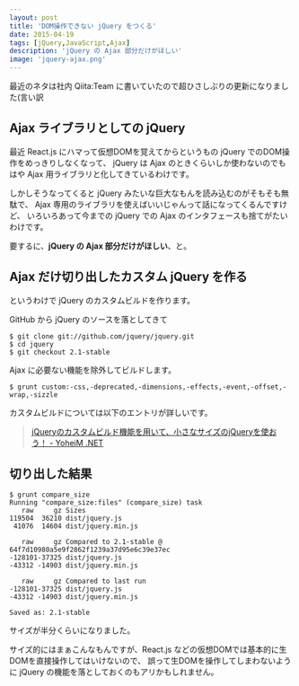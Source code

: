 ```yaml
---
layout: post
title: 'DOM操作できない jQuery をつくる'
date: 2015-04-19
tags: [jQuery,JavaScript,Ajax]
description: 'jQuery の Ajax 部分だけがほしい'
image: 'jquery-ajax.png'
---
```


最近のネタは社内 Qiita:Team に書いていたので超ひさしぶりの更新になりました(言い訳

## Ajax ライブラリとしての jQuery
最近 React.js にハマって仮想DOMを覚えてからというもの jQuery でのDOM操作をめっきりしなくなって、
jQuery は Ajax のときくらいしか使わないのでもはや Ajax 用ライブラリと化してきているわけです。

しかしそうなってくると jQuery みたいな巨大なもんを読み込むのがそもそも無駄で、
Ajax 専用のライブラリを使えばいいじゃんって話になってくるんですけど、
いろいろあって今までの jQuery での Ajax のインタフェースも捨てがたいわけです。

要するに、**jQuery の Ajax 部分だけがほしい**、と。

## Ajax だけ切り出したカスタム jQuery を作る
というわけで jQuery のカスタムビルドを作ります。

GitHub から jQuery のソースを落としてきて

```
$ git clone git://github.com/jquery/jquery.git
$ cd jquery
$ git checkout 2.1-stable
```

Ajax に必要ない機能を除外してビルドします。

```
$ grunt custom:-css,-deprecated,-dimensions,-effects,-event,-offset,-wrap,-sizzle
```

カスタムビルドについては以下のエントリが詳しいです。

> [jQueryのカスタムビルド機能を用いて、小さなサイズのjQueryを使おう！ - YoheiM .NET](http://www.yoheim.net/blog.php?q=20140801)

## 切り出した結果
```
$ grunt compare_size
Running "compare_size:files" (compare_size) task
   raw     gz Sizes
119504  36210 dist/jquery.js
 41076  14604 dist/jquery.min.js

   raw     gz Compared to 2.1-stable @ 64f7d10980a5e9f2862f1239a37d95e6c39e37ec
-128101-37325 dist/jquery.js
-43312 -14903 dist/jquery.min.js

   raw     gz Compared to last run
-128101-37325 dist/jquery.js
-43312 -14903 dist/jquery.min.js

Saved as: 2.1-stable
```

サイズが半分くらいになりました。

サイズ的にはまぁこんなもんですが、React.js などの仮想DOMでは基本的に生DOMを直接操作してはいけないので、
誤って生DOMを操作してしまわないように jQuery の機能を落としておくのもアリかもしれません。
